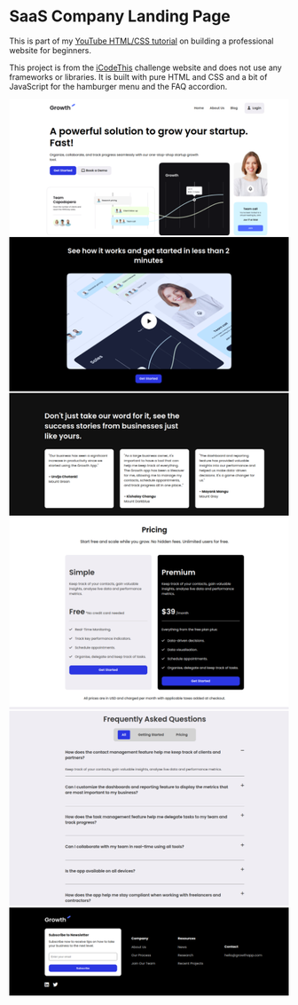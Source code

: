 # SaaS Company Landing Page

This is part of my [YouTube HTML/CSS tutorial](https://www.youtube.com/watch?v=HXYZxVbWkjc) on building a professional website for beginners.

This project is from the [iCodeThis](https://icodethis.com/?ref=traversy) challenge website and does not use any frameworks or libraries. It is built with pure HTML and CSS and a bit of JavaScript for the hamburger menu and the FAQ accordion.

<!-- <img src="./images/screen.png" width="500" style="display:block;margin: 40px auto" /> -->

![website screenshot-1](image-1.png)
![website screenshot-2](image-2.png)
![website screenshot-3](image-3.png)
![website screenshot-4](image-4.png)
![website screenshot-5](image-5.png)
![website screenshot-6](image-6.png)